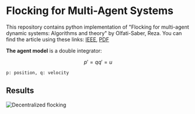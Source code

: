 # Flocking for Multi-Agent Systems
This repository contains python implementation of "Flocking for multi-agent dynamic systems: Algorithms and theory" by Olfati-Saber, Reza.
You can find the article using these links: [IEEE](https://ieeexplore.ieee.org/abstract/document/1605401), [PDF](https://sci-hub.yncjkj.com/10.1109/TAC.2005.864190)

**The agent model** is a double integrator:
```math
p' = q
q' = u
```
```p: position, q: velocity```

## Results
![Decentralized flocking](https://user-images.githubusercontent.com/56114938/148604364-b6553929-3468-4491-b473-babe69609b35.gif)
